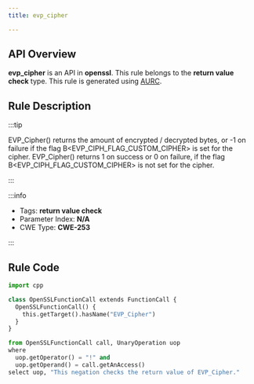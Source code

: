 ```yaml
---
title: evp_cipher

---
```



## API Overview
**evp_cipher** is an API in **openssl**. This rule belongs to the **return value check** type. This rule is generated using [AURC](../../tools/AURC).
## Rule Description

:::tip

EVP_Cipher() returns the amount of encrypted / decrypted bytes, or -1 on failure if the flag B\<EVP_CIPH_FLAG_CUSTOM_CIPHER\> is set for the cipher.  EVP_Cipher() returns 1 on success or 0 on failure, if the flag B\<EVP_CIPH_FLAG_CUSTOM_CIPHER\> is not set for the cipher.

:::

:::info

- Tags: **return value check**
- Parameter Index: **N/A**
- CWE Type: **CWE-253**

:::

## Rule Code
```python
import cpp

class OpenSSLFunctionCall extends FunctionCall {
  OpenSSLFunctionCall() {
    this.getTarget().hasName("EVP_Cipher")
  }
}

from OpenSSLFunctionCall call, UnaryOperation uop
where
  uop.getOperator() = "!" and
  uop.getOperand() = call.getAnAccess()
select uop, "This negation checks the return value of EVP_Cipher."
```